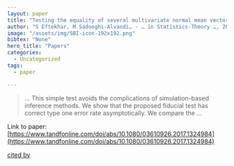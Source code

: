 ```yaml
---
layout: paper
title: "Testing the equality of several multivariate normal mean vectors under heteroscedasticity: A fiducial approach and an approximate test"
author: "S Eftekhar, M Sadooghi-Alvandi… - … in Statistics-Theory …, 2018 - Taylor & Francis"
image: "/assets/img/SBI-icon-192x192.png"
bibtex: "None"
hero_title: "Papers"
categories:
  - Uncategorized
tags:
  - paper

---
```

>… This simple test avoids the complications of simulation-based inference methods. We show that the proposed fiducial test has correct type one error rate asymptotically. We compare the …

Link to paper: [https://www.tandfonline.com/doi/abs/10.1080/03610926.2017.1324984](https://www.tandfonline.com/doi/abs/10.1080/03610926.2017.1324984)

[cited by](https://scholar.google.com/scholar?cites=3427591226795838376&as_sdt=2005&sciodt=0,5&hl=en&num=20)
